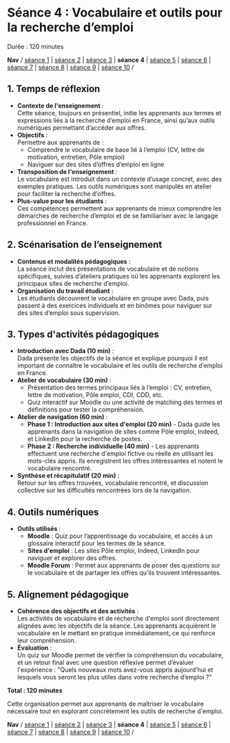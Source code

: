 # Séance 4 : Vocabulaire et outils pour la recherche d’emploi
Durée : 120 minutes

**Nav** / [séance 1](seance1.md) | [séance 2](seance2.md) | [séance 3](seance3.md) | **séance 4** | [séance 5](seance5.md) | [séance 6](seance6.md) | [séance 7](seance7.md) | [séance 8](seance8.md) | [séance 9](seance9.md) | [séance 10](seance10.md) /

## 1. Temps de réflexion
- **Contexte de l'enseignement** :<br>
Cette séance, toujours en présentiel, initie les apprenants aux termes et expressions liés à la recherche d’emploi en France, ainsi qu’aux outils numériques permettant d’accéder aux offres.
- **Objectifs** :<br>
Permettre aux apprenants de :
  - Comprendre le vocabulaire de base lié à l’emploi (CV, lettre de motivation, entretien, Pôle emploi)
  - Naviguer sur des sites d’offres d’emploi en ligne
- **Transposition de l'enseignement** :<br>
Le vocabulaire est introduit dans un contexte d’usage concret, avec des exemples pratiques. Les outils numériques sont manipulés en atelier pour faciliter la recherche d'offres.
- **Plus-value pour les étudiants** :<br>
Ces compétences permettent aux apprenants de mieux comprendre les démarches de recherche d’emploi et de se familiariser avec le langage professionnel en France.

## 2. Scénarisation de l’enseignement
- **Contenus et modalités pédagogiques** :<br>
La séance inclut des présentations de vocabulaire et de notions spécifiques, suivies d’ateliers pratiques où les apprenants explorent les principaux sites de recherche d’emploi.
- **Organisation du travail étudiant** :<br>
Les étudiants découvrent le vocabulaire en groupe avec Dada, puis passent à des exercices individuels et en binômes pour naviguer sur des sites d’emploi sous supervision.

## 3. Types d'activités pédagogiques
- **Introduction avec Dada (10 min)** :<br>
Dada présente les objectifs de la séance et explique pourquoi il est important de connaître le vocabulaire et les outils de recherche d’emploi en France.
- **Atelier de vocabulaire (30 min)** :
  - Présentation des termes principaux liés à l’emploi : CV, entretien, lettre de motivation, Pôle emploi, CDI, CDD, etc.
  - Quiz interactif sur Moodle ou une activité de matching des termes et définitions pour tester la compréhension.
- **Atelier de navigation (60 min)** :
  - **Phase 1 : Introduction aux sites d'emploi (20 min)** - Dada guide les apprenants dans la navigation de sites comme Pôle emploi, Indeed, et LinkedIn pour la recherche de postes.
  - **Phase 2 : Recherche individuelle (40 min)** - Les apprenants effectuent une recherche d'emploi fictive ou réelle en utilisant les mots-clés appris. Ils enregistrent les offres intéressantes et notent le vocabulaire rencontré.
- **Synthèse et récapitulatif (20 min)** :<br>
Retour sur les offres trouvées, vocabulaire rencontré, et discussion collective sur les difficultés rencontrées lors de la navigation.

## 4. Outils numériques
- **Outils utilisés** :
  - **Moodle** : Quiz pour l’apprentissage du vocabulaire, et accès à un glossaire interactif pour les termes de la séance.
  - **Sites d'emploi** : Les sites Pôle emploi, Indeed, LinkedIn pour naviguer et explorer des offres.
  - **Moodle Forum** : Permet aux apprenants de poser des questions sur le vocabulaire et de partager les offres qu’ils trouvent intéressantes.

## 5. Alignement pédagogique
- **Cohérence des objectifs et des activités** :<br>
Les activités de vocabulaire et de recherche d'emploi sont directement alignées avec les objectifs de la séance. Les apprenants acquièrent le vocabulaire en le mettant en pratique immédiatement, ce qui renforce leur compréhension.
- **Évaluation** :<br>
Un quiz sur Moodle permet de vérifier la compréhension du vocabulaire, et un retour final avec une question réflexive permet d’évaluer l'expérience : "Quels nouveaux mots avez-vous appris aujourd’hui et lesquels vous seront les plus utiles dans votre recherche d’emploi ?"

__Total : 120 minutes__

Cette organisation permet aux apprenants de maîtriser le vocabulaire nécessaire tout en explorant concrètement les outils de recherche d'emploi.

**Nav** / [séance 1](seance1.md) | [séance 2](seance2.md) | [séance 3](seance3.md) | **séance 4** | [séance 5](seance5.md) | [séance 6](seance6.md) | [séance 7](seance7.md) | [séance 8](seance8.md) | [séance 9](seance9.md) | [séance 10](seance10.md) /